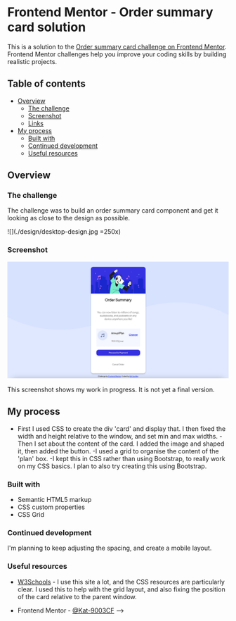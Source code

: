 # Frontend Mentor - Order summary card solution

This is a solution to the [Order summary card challenge on Frontend Mentor](https://www.frontendmentor.io/challenges/order-summary-component-QlPmajDUj). Frontend Mentor challenges help you improve your coding skills by building realistic projects. 

## Table of contents

- [Overview](#overview)
  - [The challenge](#the-challenge)
  - [Screenshot](#screenshot)
  - [Links](#links)
- [My process](#my-process)
  - [Built with](#built-with)
  <!-- - [What I learned](#what-i-learned) -->
  - [Continued development](#continued-development)
  - [Useful resources](#useful-resources)
<!-- - [Author](#author)
- [Acknowledgments](#acknowledgments) -->


## Overview

### The challenge

The challenge was to build an order summary card component and get it looking as close to the design as possible.

![](./design/desktop-design.jpg =250x)

### Screenshot

![](./work-in-progress.jpg)

This screenshot shows my work in progress.  It is not yet a final version.


<!-- ### Links

- Solution URL: [Add solution URL here](https://your-solution-url.com)
- Live Site URL: [Add live site URL here](https://your-live-site-url.com) -->

## My process

- First I used CSS to create the div 'card' and display that.  I then fixed the width and height relative to the window, and set min and max widths.
-Then I set about the content of the card.  I added the image and shaped it, then added the button.
-I used a grid to organise the content of the 'plan' box.
-I kept this in CSS rather than using Bootstrap, to really work on my CSS basics.  I plan to also try creating this using Bootstrap.

### Built with

- Semantic HTML5 markup
- CSS custom properties
- CSS Grid
<!-- - Mobile-first workflow
- [React](https://reactjs.org/) - JS library
- [Next.js](https://nextjs.org/) - React framework
- [Styled Components](https://styled-components.com/) - For styles -->


<!-- ### What I learned

Use this section to recap over some of your major learnings while working through this project. Writing these out and providing code samples of areas you want to highlight is a great way to reinforce your own knowledge.

To see how you can add code snippets, see below:

```html
<h1>Some HTML code I'm proud of</h1>
```
```css
.proud-of-this-css {
  color: papayawhip;
}
```
```js
const proudOfThisFunc = () => {
  console.log('🎉')
}
``` -->


### Continued development

I'm planning to keep adjusting the spacing, and create a mobile layout.

### Useful resources

- [W3Schools](https://www.w3schools.com/css/css_grid.asp) - I use this site a lot, and the CSS resources are particularly clear.  I used this to help with the grid layout, and also fixing the position of the card relative to the parent window.


<!-- ## Author

<!-- - Website - [Add your name here](https://www.your-site.com) -->
- Frontend Mentor - [@Kat-9003CF](https://www.frontendmentor.io/profile/Kat-9003CF) -->
<!-- - Twitter - [@yourusername](https://www.twitter.com/yourusername) -->
